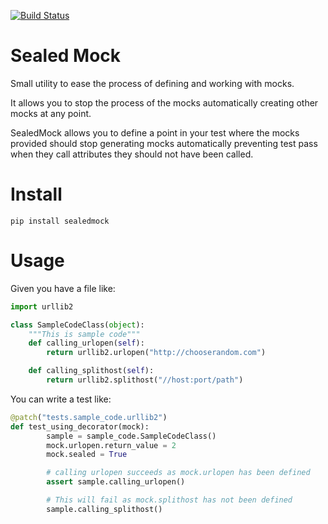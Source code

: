 [![Build Status](https://travis-ci.org/Mariocj89/sealedmock.svg?branch=master)](https://travis-ci.org/Mariocj89/sealedmock)
# Sealed Mock
Small utility to ease the process of defining and working with mocks.

It allows you to stop the process of the mocks automatically creating
other mocks at any point.

SealedMock allows you to define a point in your test where the mocks provided
should stop generating mocks automatically preventing test pass when they call
attributes they should not have been called.

# Install
```pip install sealedmock```

# Usage

Given you have a file like:
```python
import urllib2

class SampleCodeClass(object):
    """This is sample code"""
    def calling_urlopen(self):
        return urllib2.urlopen("http://chooserandom.com")

    def calling_splithost(self):
        return urllib2.splithost("//host:port/path")
```

You can write a test like:
```python
@patch("tests.sample_code.urllib2")
def test_using_decorator(mock):
        sample = sample_code.SampleCodeClass()
        mock.urlopen.return_value = 2
        mock.sealed = True

        # calling urlopen succeeds as mock.urlopen has been defined
        assert sample.calling_urlopen()

        # This will fail as mock.splithost has not been defined
        sample.calling_splithost()
```
